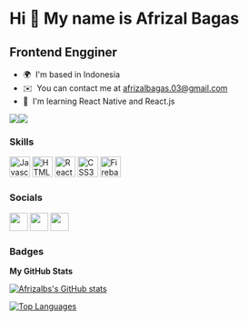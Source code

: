 Hi 👋 My name is Afrizal Bagas
==============================

Frontend Engginer
----------------------

* 🌍  I'm based in Indonesia
* ✉️  You can contact me at [afrizalbagas.03@gmail.com](mailto:afrizalbagas.03@gmail.com)
* 🧠  I'm learning React Native and React.js

<a href="https://www.twitter.com/afrozilbs" target="_blank" rel="noreferrer"><img
src="https://img.shields.io/twitter/follow/afrozilbs?logo=twitter&style=for-the-badge&color=facc15&labelColor=0f172a"
/></a><a href="https://www.github.com/Afrizalbs" target="_blank" rel="noreferrer"><img
src="https://img.shields.io/github/followers/Afrizalbs?logo=github&style=for-the-badge&color=facc15&labelColor=0f172a" /></a>

### Skills

<p align="left">
<a href="https://developer.mozilla.org/en-US/docs/Web/JavaScript" target="_blank" rel="noreferrer"><img src="https://raw.githubusercontent.com/danielcranney/readme-generator/main/public/icons/skills/javascript-colored.svg" width="36" height="36" alt="Javascript" /></a>
<a href="https://developer.mozilla.org/en-US/docs/Glossary/HTML5" target="_blank" rel="noreferrer"><img src="https://raw.githubusercontent.com/danielcranney/readme-generator/main/public/icons/skills/html5-colored.svg" width="36" height="36" alt="HTML5" /></a>
<a href="https://reactjs.org/" target="_blank" rel="noreferrer"><img src="https://raw.githubusercontent.com/danielcranney/readme-generator/main/public/icons/skills/react-colored.svg" width="36" height="36" alt="React" /></a>
<a href="https://www.w3.org/TR/CSS/#css" target="_blank" rel="noreferrer"><img src="https://raw.githubusercontent.com/danielcranney/readme-generator/main/public/icons/skills/css3-colored.svg" width="36" height="36" alt="CSS3" /></a>
<a href="https://firebase.google.com/" target="_blank" rel="noreferrer"><img src="https://raw.githubusercontent.com/danielcranney/readme-generator/main/public/icons/skills/firebase-colored.svg" width="36" height="36" alt="Firebase" /></a>
</p>


### Socials

<p align="left"> <a href="https://www.github.com/Afrizalbs" target="_blank" rel="noreferrer"><img src="https://raw.githubusercontent.com/danielcranney/readme-generator/main/public/icons/socials/github.svg" width="32" height="32" /></a> <a href="https://www.linkedin.com/in/afrizalbagas" target="_blank" rel="noreferrer"><img src="https://raw.githubusercontent.com/danielcranney/readme-generator/main/public/icons/socials/linkedin.svg" width="32" height="32" /></a> <a href="https://www.twitter.com/afrozilbs" target="_blank" rel="noreferrer"><img src="https://raw.githubusercontent.com/danielcranney/readme-generator/main/public/icons/socials/twitter.svg" width="32" height="32" /></a></p>

### Badges

<b>My GitHub Stats</b>

<a href="http://www.github.com/Afrizalbs"><img src="https://github-readme-stats.vercel.app/api?username=Afrizalbs&show_icons=true&hide=&count_private=true&title_color=facc15&text_color=ffffff&icon_color=facc15&bg_color=0f172a&hide_border=true&show_icons=true" alt="Afrizalbs's GitHub stats" /></a>

<a href="https://github.com/Afrizalbs" align="left"><img src="https://github-readme-stats.vercel.app/api/top-langs/?username=Afrizalbs&langs_count=10&title_color=facc15&text_color=ffffff&icon_color=facc15&bg_color=0f172a&hide_border=true&locale=en&custom_title=Top%20%Languages" alt="Top Languages" /></a>
